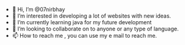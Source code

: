 - 👋 Hi, I’m @07nirbhay
- 👀 I’m interested in developing a lot of websites with new ideas.
- 🌱 I’m currently learning java for my future development
- 💞️ I’m looking to collaborate on to anyone or any type of language.
- 📫 How to reach me , you can use my e mail to reach me.

<!---
07nirbhay/07nirbhay is a ✨ special ✨ repository because its `README.md` (this file) appears on your GitHub profile.
You can click the Preview link to take a look at your changes.
--->
